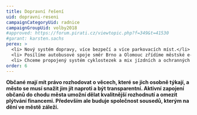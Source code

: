 ```yaml
---
title: Dopravní řešení
uid: dopravni-reseni
campaignCategoryUid: radnice
campaignGroupUid: volby2018
#approved: https://forum.pirati.cz/viewtopic.php?f=349&t=41530
#garant: karsten.sachs
perex: >
  <li> Nový systém dopravy, více bezpečí a více parkovacích míst.</li>
  <li> Posílíme autobusové spoje směr Brno a Olomouc zřídíme městské e-taxi</li>
  <li> Chceme propojený systém cyklostezek a mix jízdních a ochranných pruhů pro cyklisty</li>
order: 6
---
```


**Občané mají mít právo rozhodovat o věcech, které se jich osobně týkají, a město se musí snažit jim jít naproti a být transparentní. Aktivní zapojení občanů do chodu města umožní dělat kvalitnější rozhodnutí a omezit plýtvání financemi. Především ale buduje společnost sousedů, kterým na dění ve městě záleží.**

